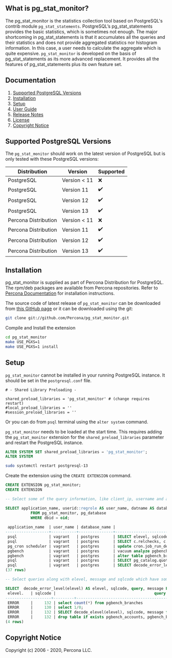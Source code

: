 ## What is pg_stat_monitor?
The pg_stat_monitor is the statistics collection tool based on PostgreSQL's contrib module ``pg_stat_statements``. PostgreSQL’s pg_stat_statements provides the basic statistics, which is sometimes not enough. The major shortcoming in pg_stat_statements is that it accumulates all the queries and their statistics and does not provide aggregated statistics nor histogram information. In this case, a user needs to calculate the aggregate which is quite expensive. ``pg_stat_monitor`` is developed on the basis of pg_stat_statements as its more advanced replacement. It provides all the features of pg_stat_statements plus its own feature set.  

## Documentation
1. [Supported PostgreSQL Versions](#supported-postgresql-versions)
2. [Installation](#installation)
3. [Setup](#setup) 
4. [User Guide](https://github.com/percona/pg_stat_monitor/blob/master/docs/USER_GUIDE.md)
6. [Release Notes](https://github.com/percona/pg_stat_monitor/blob/master/docs/RELEASE_NOTES.md)
7. [License](https://github.com/percona/pg_stat_monitor/blob/master/LICENSE)
8. [Copyright Notice](#copyright-notice)

## Supported PostgreSQL Versions
The ``pg_stat_monitor`` should work on the latest version of PostgreSQL but is only tested with these PostgreSQL versions:

| Distribution            |  Version       | Supported          |
| ------------------------|----------------|--------------------|
| PostgreSQL              | Version < 11   | :x:                |
| PostgreSQL              | Version 11     | :heavy_check_mark: |
| PostgreSQL              | Version 12     | :heavy_check_mark: |
| PostgreSQL              | Version 13     | :heavy_check_mark: |
| Percona Distribution    | Version < 11   | :x:                |
| Percona Distribution    | Version 11     | :heavy_check_mark: |
| Percona Distribution    | Version 12     | :heavy_check_mark: |
| Percona Distribution    | Version 13     | :heavy_check_mark: |

## Installation
pg_stat_monitor is supplied as part of Percona Distribution for PostgreSQL. The rpm/deb packages are available from Percona repositories. Refer to [Percona Documentation](https://www.percona.com/doc/postgresql/LATEST/installing.html) for installation instructions. 

The source code of latest release of ``pg_stat_monitor`` can be downloaded from [this GitHub page](https://github.com/Percona/pg_stat_monitor/releases) or it can be downloaded using the git:
```sh
git clone git://github.com/Percona/pg_stat_monitor.git
```

Compile and Install the extension
```sh
cd pg_stat_monitor
make USE_PGXS=1
make USE_PGXS=1 install
```

## Setup
``pg_stat_monitor`` cannot be installed in your running PostgreSQL instance. It should be set in the ``postgresql.conf`` file.

```
# - Shared Library Preloading -

shared_preload_libraries = 'pg_stat_monitor' # (change requires restart)
#local_preload_libraries = ''
#session_preload_libraries = ''
```

Or you can do from `psql` terminal using the ``alter system`` command.

``pg_stat_monitor`` needs to be loaded at the start time. This requires adding the  ``pg_stat_monitor`` extension for the ``shared_preload_libraries`` parameter and restart the PostgreSQL instance.
```sql
ALTER SYSTEM SET shared_preload_libraries = 'pg_stat_monitor';
ALTER SYSTEM
```

```sh
sudo systemctl restart postgresql-13
```


Create the extension using the ``CREATE EXTENSION`` command.
```sql
CREATE EXTENSION pg_stat_monitor;
CREATE EXTENSION
```

```sql
-- Select some of the query information, like client_ip, username and application_name etc.

SELECT application_name, userid::regrole AS user_name, datname AS database_name, substr(query,0, 50) AS query, calls, client_ip 
           FROM pg_stat_monitor, pg_database 
           WHERE dbid = oid;
 
 application_name  | user_name | database_name |                       query                       | calls | client_ip 
-------------------+-----------+---------------+---------------------------------------------------+-------+-----------
 psql              | vagrant   | postgres      | SELECT elevel, sqlcode, message from pg_stat_moni |     1 | 127.0.0.1
 psql              | vagrant   | postgres      | SELECT c.relchecks, c.relkind, c.relhasindex, c.r |     1 | 127.0.0.1
 pg_cron scheduler | vagrant   | postgres      | update cron.job_run_details set status = $1, retu |     1 | 127.0.0.1
 pgbench           | vagrant   | postgres      | vacuum analyze pgbench_accounts                   |     1 | 10.0.2.15
 pgbench           | vagrant   | postgres      | alter table pgbench_branches add primary key (bid |     1 | 10.0.2.15
 psql              | vagrant   | postgres      | SELECT pg_catalog.quote_ident(c.relname) FROM pg_ |     1 | 127.0.0.1
 psql              | vagrant   | postgres      | SELECT decode_error_level(elevel), sqlcode, messa |     2 | 127.0.0.1
(37 rows)
```

```sql
-- Select queries along with elevel, message and sqlcode which have some errors.

SELECT  decode_error_level(elevel) AS elevel, sqlcode, query, message FROM pg_stat_monitor WHERE elevel != 0;
 elevel.   | sqlcode |                                           query                                           |                    message                     
--------------------+---------+-------------------------------------------------------------------------------------------+------------------------------------------------
 ERROR     |     132 | select count(*) from pgbench_branches                                                     | permission denied for table pgbench_branches
 ERROR     |     130 | select 1/0;                                                                               | division by zero
 ERROR     |     132 | SELECT decode_elevel(elevel), sqlcode, message from pg_stat_monitor where elevel != 0;    | function decode_elevel(integer) does not exist
 ERROR     |     132 | drop table if exists pgbench_accounts, pgbench_branches, pgbench_history, pgbench_tellers | must be owner of table pgbench_accounts
(4 rows)

```

## Copyright Notice
Copyright (c) 2006 - 2020, Percona LLC.
